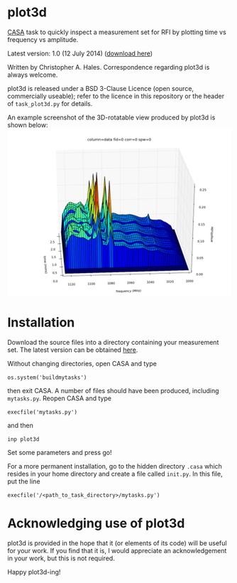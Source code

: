 plot3d
======

[CASA](http://casa.nrao.edu/) task to quickly inspect a measurement set for RFI by plotting time vs frequency vs amplitude.

Latest version: 1.0 (12 July 2014) ([download here](https://github.com/chrishales/plot3d/releases/latest))

Written by Christopher A. Hales. Correspondence regarding plot3d is always welcome.

plot3d is released under a BSD 3-Clause Licence (open source, commercially useable); refer to the licence in this repository or the header of ```task_plot3d.py``` for details.

An example screenshot of the 3D-rotatable view produced by plot3d is shown below:
![screenshot](./screenshot.png)

Installation
======

Download the source files into a directory containing your measurement set. The latest version can be obtained [here](https://github.com/chrishales/plot3d/releases/latest).

Without changing directories, open CASA and type
```
os.system('buildmytasks')
```
then exit CASA. A number of files should have been produced, including ```mytasks.py```. Reopen CASA and type
```
execfile('mytasks.py')
```
and then
```
inp plot3d
```
Set some parameters and press go!

For a more permanent installation, go to the hidden directory ```.casa``` which resides in your home directory and create a file called ```init.py```. In this file, put the line
```
execfile('/<path_to_task_directory>/mytasks.py')
```

Acknowledging use of plot3d
======

plot3d is provided in the hope that it (or elements of its code) will be useful for your work. If you find that it is, I would appreciate an acknowledgement in your work, but this is not required.

Happy plot3d-ing!
